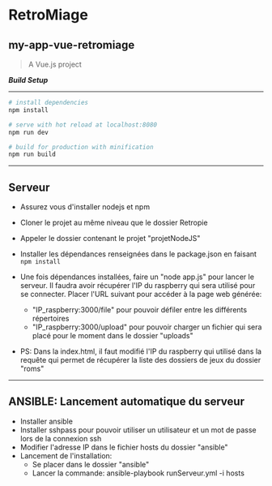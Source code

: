 # RetroMiage


## my-app-vue-retromiage

> A Vue.js project

***Build Setup***
*****************

``` bash
# install dependencies
npm install

# serve with hot reload at localhost:8080
npm run dev

# build for production with minification
npm run build
```

******************************

## Serveur

- Assurez vous d'installer nodejs et npm
- Cloner le projet au même niveau que le dossier Retropie
- Appeler le dossier contenant le projet "projetNodeJS"
- Installer les dépendances renseignées dans le package.json en faisant `npm install`
- Une fois dépendances installées, faire un "node app.js" pour lancer le serveur. Il faudra avoir récupérer l'IP du raspberry qui sera utilisé pour se connecter. Placer l'URL suivant pour accéder à la page web générée: 
  - "IP_raspberry:3000/file" pour pouvoir défiler entre les différents répertoires
  - "IP_raspberry:3000/upload" pour pouvoir charger un fichier qui sera placé pour le moment dans le dossier "uploads"
  
- PS: Dans la index.html, il faut modifié l'IP du raspberry qui utilisé dans la requête qui permet de récupérer la liste des dossiers de jeux du dossier "roms"


******************************

## ANSIBLE: Lancement automatique du serveur

- Installer ansible
- Installer sshpass pour pouvoir utiliser un utilisateur et un mot de passe lors de la connexion ssh
- Modifier l'adresse IP dans le fichier hosts du dossier "ansible"
- Lancement de l'installation:
	- Se placer dans le dossier "ansible"
	- Lancer la commande: ansible-playbook runServeur.yml -i hosts
